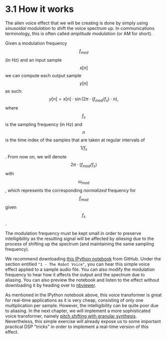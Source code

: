 # 3.1 How it works

The alien voice effect that we will be creating is done by simply using _sinusoidal modulation_ to shift the voice spectrum up. In communications terminology, this is often called _amplitude modulation_ \(or AM for short\).

Given a modulation frequency $$f_{mod}$$ \(in Hz\) and an input sample $$x[n]$$ we can compute each output sample $$y[n]$$ as such:
$$
y[n] = x[n] \cdot \sin(2 \pi \cdot (f_{mod} / f_s) \cdot n),
$$
where $$f_s$$ is the sampling frequency \(in Hz\) and $$n$$ is the time index of the samples that are taken at regular intervals of $$1/f_s$$. From now on, we will denote $$2 \pi \cdot (f_{mod} / f_s)$$ with $$\omega_{mod}$$, which represents the corresponding _normalized_ frequency for $$f_{mod}$$ given $$f_s$$.

The modulation frequency must be kept small in order to preserve intelligibility as the resulting signal will be affected by _aliasing_ due to the process of shifting up the spectrum \(and maintaining the same sampling frequency\).

We recommend downloading [this IPython notebook](https://github.com/prandoni/COM303/blob/master/voice_transformer/voicetrans.ipynb) from GitHub. Under the section entitled `"1 - The Robot Voice"`, you can hear this simple voice effect applied to a sample audio file. You can also modify the modulation frequency to hear how it affects the output and the spectrum due to aliasing. You can also preview the notebook and listen to the effect without downloading it by heading over to [nbviewer](http://nbviewer.jupyter.org/github/prandoni/COM303/blob/master/voice_transformer/voicetrans.ipynb).

As mentioned in the IPython notebook above, this voice transformer is great for real-time applications as it is very cheap, consisting of only one multiplication per sample. However, the intelligibility can be quite poor due to aliasing. In the next chapter, we will implement a more sophisticated voice transformer, namely [pitch shifting with granular synthesis](../granular-synthesis/). Nevertheless, this simple exercise will already expose us to some important practical DSP "tricks" in order to implement a real-time version of this effect.

